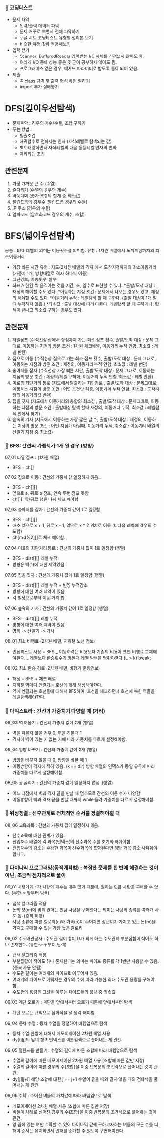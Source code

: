 
### 📌 코딩테스트
- 문제 파악
  - 입력/출력 데이터 파악
  - 문제 거꾸로 보면서 전체 파악하기
  - 구글 시트 코딩테스트 유형별 정리본 보기
  - 비슷한 유형 찾아 적용해보기 
- 입력 받기 
  - Scanner, BufferedReader 입력받는 I/O 자체를 신경쓰지 않아도 됨.
  - 여러개 I/O 중에 성능 좋은 것 굳이 공부하지 않아도 됨.
  - 프로그래머스 같은 경우, 메서드 파라미터로 받도록 틀이 되어 있음.
- 제출
  - 꼭 class 규격 및 출력 형식 확인 잘하기 
  - import 추가 잘해놓기

# DFS(깊이우선탐색)
- 문제파악 : 경우의 개수/수들, 조합 구하기 
- 푸는 방법 : 
  - 탈출조건
  - 재귀함수로 전해지는 인자 (자식레벨로 탐색되는 값)
  - 백트래킹하면서 자식레벨의 다음 동등레벨 인자의 변화
  - 제외되는 조건

## 관련문제
1. 가장 가까운 큰 수 (수열)
2. 줄다리기 (수열의 경우의 개수)
3. 바둑대회 (숫자 조합의 합계 중 최소값)
4. 팰린드롬의 경우수 (팰린드롬 경우의 수들)
5. IP 주소 (경우의 수들)
6. 알파코드 (암호화코드 경우의 개수, 조합)

# BFS(넓이우선탐색)
공통 : BFS 레벨의 의미는 이동횟수를 의미함.
유형 : 1차원 배열에서 도착지점까지의 최소이동거리
  - 가장 빠른 시간
유형 : 지도(2차원 배열의 격자)에서 도착지점까지의 최소이동거리 (가중치 1개, 방향배열로 격자 하나씩 이동)
  - 최단경로, 이동횟수, 날수
  - 좌표가 한칸 씩 움직이는 것을 시간, 초, 일수로 표현할 수 있다.
*출발/도착 대상 : 재정의 해야할 수도 있다. 
*이동하는 지점 조건 : 문제에서 나오는 경우도 있고, 재정의 해야할 수도 있다.
*이동거리 누적 : 레벨탐색 할 때 구한다. (출발 대상이 1개 일 때 누적하지 않음.)
*최소값 : 출발 대상에 따라 다르다. 레벨탐색 할 때 구하거나, 탐색이 끝나고 최소값 구하는 경우도 있다.

## 관련문제
1. 타일점프 (수직선상 집에서 상점까지 가는 최소 점프 횟수, 출발/도착 대상 : 문제 그대로, 이동하는 지점의 방문 조건 : 1차원 체크배열, 이동거리 누적 안함, 최소값 : 레벨 반환)
2. 집으로 이동 (수직선상 집으로 가는 최소 점프 횟수, 출발/도착 대상 : 문제 그대로, 이동하는 지점의 방문 조건 : 재정의, 이동거리 누적 안함, 최소값 : 레벨 반환)
3. 송아지를 잡자 (수직선상 가장 빠른 시간, 출발/도착 대상 : 문제 그대로, 이동하는 지점의 방문 조건 : 재정의/레벨 규칙화, 이동거리 누적 안함, 최소값 : 레벨 반환)
4. 미로의 최단거리 통로 (지도에서 탈출하는 최단경로 , 출발/도착 대상 : 문제그대로, 이동하는 지점의 방문 조건 : 어떤 조건만 허용, 이동거리 누적 안함, 최소값 : 도착지점의 이동거리값 반환)
5. 집을 짓자 (지도에서 이동거리의 총합의 최소값 , 출발/도착 대상 : 문제그대로, 이동하는 지점의 방문 조건 : 출발대상 탐색 할때 재정의, 이동거리 누적, 최소값 : 레벨탐색 안에서 찾기)
6. 숲속의 기사 (지도에서 이동하는 가장 짧은 날 수, 출발/도착 대상 : 재정의, 이동하는 지점의 방문 조건 : 어떤 지점이 아닐때, 이동거리 누적, 최소값 : 이동거리 배열의 산딸기 지점 중 최소값)


### 📌 BFS: 간선의 가중치가 1개 일 경우 (방향)

07_01 타일 점프 : (1차원 배열)
- BFS + ch[]

07_02 집으로 이동 : 간선의 가중치 값 일정하지 않음..
- BFS + ch[][]
- 앞으로 a, 뒤로 b 점프, 연속 두번 점프 못함
- ch[][] 앞/뒤로 행을 나눠 체크 해야함

07_03 송아지를 잡자 : 간선의 가중치 값이 1로 일정함
- BFS + ch[][]
- 매초 앞으로 x + 1, 뒤로 x - 1, 앞으로 x * 2 위치로 이동 (다다음 레벨에 경우의 수 포함)
- ch[mid%2][]로 체크 해야함.

07_04 미로의 최단거리 통로 : 간선의 가중치 값이 1로 일정함 (행열)
- BFS + dist[][] 레벨 누적
- 방향은 벽(1)에 대한 제약있음

07_05 집을 짓자 : 간선의 가중치 값이 1로 일정함 (행열)
- BFS + dist[][] 레벨 누적 + 빈땅 누적감소
- 방향에 대한 여러 제약이 있음
- 각 빌딩으로부터 이동 거리 합

07_06 숲속의 기사 : 간선의 가중치 값이 1로 일정함 (행열)
- BFS + dist[][] 레벨 누적
- 방향에 대한 여러 제약이 있음
- 영희 -> 산딸기 -> 기사

08_01 최소 비행료 (2차원 배열, 지하철 노선 정보)
- 인접리스트 사용 + BFS
  _ 이동하려는 비용보다 기존의 비용이 크면 비행료 교체해야한다.
  _ 레벨보다 환승횟수가 커질때 레벨 탐색을 멈춰야한다.(L > k) break;

08_02 최소 환승 경로 (2차원 배열, 비행기 운항정보)
- 해싱 + BFS + 체크 배열
- 지하철 역마다 연결되는 호선에 대해 해싱해야한다.
- 역에 연결되는 호선들에 대해서 BFS하여, 호선을 체크하면서 호선에 속한 역들을 레벨탐색해야한다.

### 📌 다익스트라 : 간선의 가중치가 다양할 때 (거리)
08_03 벽 허물기 : 간선의 가중치 값이 2개 (행열)
- 벽을 허물지 않을 경우 0, 벽을 허물때 1
- 격자에 벽이 있는 지 없는 지에 따라 가중치를 다르게 설정해야함.

08_04 방향 바꾸기 : 간선의 가중치 값이 2개 (행열)
- 방향을 바꾸지 않을 때 0, 방향을 바꿀 때 1
- 이동방향이 격자에 적혀 있음. (k == dir) 방향 배열의 인덱스가 동일 유무에 따라 가중치를 다르게 설정해야함.

08_05 공 굴리기 : 간선의 가중치 값이 일정하지 않음. (행열)
- 어느 지점에서 벽과 격자 끝을 만날 때 멈추므로 간선의 이동 수가 다양함
- 이동방향이 벽과 격자 끝을 만날 때까지 while 돌려 가중치를 다르게 설정해야함.

### 📌 위상정렬 : 선후관계로 전체적인 순서를 정렬해야할 때
08_06 교육과목 : 간선의 가중치 값이 일정하지 않음. 
- 선수과목에 대한 관계가 있음.
- 진입차수 배열에 각 과목(인덱스)의 선수과목 수를 초기화 해줘야함.
- 진입차수의 감소는 수강한 과목이 선수과목에 포함된다면 해당 과목 감소 시켜줘야 합니다.

### 📌 다이나믹 프로그래밍(동적계획법) : 복잡한 문제를 한 번에 해결하는 것이 아닌, 조금씩 점차적으로 풀이
09_01 사탕가게 : 각 사탕의 개수는 매우 많기 때문에, 원하는 만큼 사탕을 구매할 수 있다. (무한-> 앞부터 탐색)
- 냅색 알고리즘 적용
- 돈의 양(m)에 맞춰 원하는 만큼 사탕을 구매한다는 의미는 사탕의 종류를 여러개 사도 됨. (중복 허용)
- 사탕 종류에 따른 칼로리(c)와 가격(p)이 주어지면 상근이가 가지고 있는 돈(m)을 가지고 구매할 수 있는 가장 높은 칼로리

09_02 수도배관공사 : 수도관 길이 합이 D가 되게 하는 수도관의 부분집합이 적어도 하나 존재한다. (유한-> 뒤부터 탐색)
- 냅색 알고리즘 적용
- 부분집합이 적어도 하나 존재한다는 의미는 파이프 종류를 각 1번만 사용할 수 있음. (중복 사용 안됨)
- 수도관 길이는 여러개의 파이프로 이루어져 있음. 
- 여러개의 파이프로 이뤄지는 경우의 수에 따라 가능한 최대 수도관 용량을 구해야함.
- 수도관의 용량은 그것을 이루는 파이프들의 용량 중 최솟값

09_03 계단 오르기 : 계단을 앞에서부터 오르기 때문에 앞에서부터 탐색
- 계단 오르는 규칙으로 점화식을 잘 생각 해야함.

09_04 등차 수열 : 등차 수열을 정렬하여 바템업으로 탐색
- 등차 수열 한쌍에 대해서 메모이제이션 2차원 배열 사용
- dy[i][j]의 앞의 항의 인덱스를 이분검색으로 풀어내는 게 관건.

09_05 팰린드롬 만들기 : 수열의 길이에 따른 조합에 따라 바템업으로 탐색
- 수열의 길이에 따른 메모이제이션 2차원 배열 사용 (조합에 따른 값만 저장)
- 수열의 길이에 따른 경우의 수(조합)을 이중 반복문의 조건식으로 풀어내는 것이 관건.
- dy[j][j+i] 해당 조합에 대한 j == j+1 수열이 같을 때와 같지 않을 때의 점화식을 풀어내는 게 관건

09_06 수확 : 주어진 벼들의 가치값에 따라 바템업으로 탐색
- 메모이제이션 2차원 배열 사용 (조합에 따른 값만 저장)
- 벼들이 차례로 심어진 경우의 수(조합)을 이중 반복문의 조건식으로 풀어내는 것이 관건.
- 양 끝에 있는 벼만 수확할 수 있어 다이나믹 값에 구하고자하는 벼들의 모든 수를 더해야 순서는 유지하면서 번째를 증가할 수 있도록 구현해야한다.